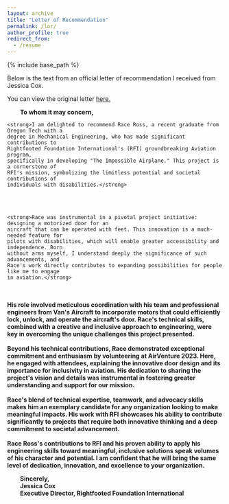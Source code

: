 ```yaml
---
layout: archive
title: "Letter of Recommendation"
permalink: /lor/
author_profile: true
redirect_from:
  - /resume
---
```


<style type="text/css"> 
 
.tab {  
		margin-left: 30px;  
 	} 

.doubletab {
        margin-left: 65px;
    }

.tabfixed {
        margin-left: 30px;
    }
 
</style> 

{% include base_path %}

Below is the text from an official letter of recommendation I received from Jessica Cox.

You can view the original letter [here.]([https://drive.google.com/file/d/15cFoBIbG7-EmXWUMmVzj_KjlbFT-DmX2/view?usp=sharing](https://docs.google.com/document/d/e/2PACX-1vTke3lBVzOo2ZNNybUacDDkyR8cNx4oY39l8AvnWFaE3gorbg4DtVS_ec_yQyBCCw/pub))

<p class="tab">
    <strong>To whom it may concern,</strong>
</p>
<p class="doubletab">

    <strong>I am delighted to recommend Race Ross, a recent graduate from Oregon Tech with a
    degree in Mechanical Engineering, who has made significant contributions to
    Rightfooted Foundation International's (RFI) groundbreaking Aviation program,
    specifically in developing "The Impossible Airplane." This project is a cornerstone of
    RFI's mission, symbolizing the limitless potential and societal contributions of
    individuals with disabilities.</strong>
<br>
<br>

    <strong>Race was instrumental in a pivotal project initiative: designing a motorized door for an
    aircraft that can be operated with feet. This innovation is a much-needed feature for
    pilots with disabilities, which will enable greater accessibility and independence. Born
    without arms myself, I understand deeply the significance of such advancements, and
    Race's work directly contributes to expanding possibilities for people like me to engage
    in aviation.</strong>
<br>
<br>
    <strong>His role involved meticulous coordination with his team and professional engineers
    from Van's Aircraft to incorporate motors that could efficiently lock, unlock, and operate
    the aircraft's door. Race's technical skills, combined with a creative and inclusive
    approach to engineering, were key in overcoming the unique challenges this project
    presented.</strong>
<br>
<br>
    <strong>Beyond his technical contributions, Race demonstrated exceptional commitment and
    enthusiasm by volunteering at AirVenture 2023. Here, he engaged with attendees,
    explaining the innovative door design and its importance for inclusivity in aviation. His
    dedication to sharing the project's vision and details was instrumental in fostering
    greater understanding and support for our mission.</strong>
<br>
<br>
    <strong>Race's blend of technical expertise, teamwork, and advocacy skills makes him an
    exemplary candidate for any organization looking to make meaningful impacts. His
    work with RFI showcases his ability to contribute significantly to projects that require
    both innovative thinking and a deep commitment to societal advancement.</strong>
<br>
<br>
    <strong>Race Ross's contributions to RFI and his proven ability to apply his engineering skills
    toward meaningful, inclusive solutions speak volumes of his character and potential. I
    am confident that he will bring the same level of dedication, innovation, and excellence
    to your organization.</strong>
</p>
<p class="tab">
    <strong>Sincerely,</strong>
<br>
    <strong>Jessica Cox</strong>
<br>
    <strong>Executive Director, Rightfooted Foundation International</strong>
</p>

